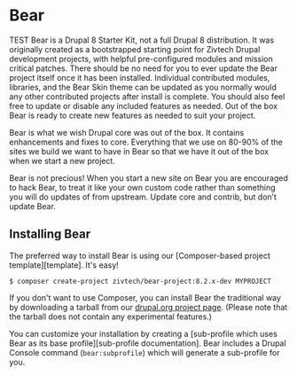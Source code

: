 # Bear
TEST
Bear is a Drupal 8 Starter Kit, not a full Drupal 8 distribution. It was originally created as a bootstrapped starting point for Zivtech Drupal development projects, with helpful pre-configured modules and mission critical patches. There should be no need for you to ever update the Bear project itself once it has been installed. Individual contributed modules, libraries, and the Bear Skin theme can be updated as you normally would any other contributed projects after install is complete. You should also feel free to update or disable any included features as needed. Out of the box Bear is ready to create new features as needed to suit your project.

Bear is what we wish Drupal core was out of the box. It contains enhancements and fixes to core. Everything that we use on 80-90% of the sites we build we want to have in Bear so that we have it out of the box when we start a new project.

Bear is not precious! When you start a new site on Bear you are encouraged to hack Bear, to treat it like your own custom code rather than something you will do updates of from upstream. Update core and contrib, but don’t update Bear.

## Installing Bear
The preferred way to install Bear is using our
[Composer-based project template][template]. It's easy!

```
$ composer create-project zivtech/bear-project:8.2.x-dev MYPROJECT
```

If you don't want to use Composer, you can install Bear the traditional way
by downloading a tarball from our
[drupal.org project page](https://www.drupal.org/project/bear). (Please
note that the tarball does not contain any experimental features.)

You can customize your installation by creating a [sub-profile which uses
Bear as its base profile][sub-profile documentation]. Bear includes a
Drupal Console command (`bear:subprofile`) which will generate a
sub-profile for you.
